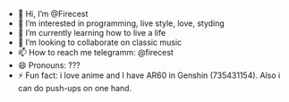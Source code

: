 - 👋 Hi, I’m @Firecest
- 👀 I’m interested in programming, live style, love, styding
- 🌱 I’m currently learning how to live a life
- 💞️ I’m looking to collaborate on classic music
- 📫 How to reach me telegramm: @firecest
- 😄 Pronouns: ???
- ⚡ Fun fact: i love anime and I have AR60 in Genshin (735431154). Also i can do push-ups on one hand.

<!---
Firecest/Firecest is a ✨ special ✨ repository because its `README.md` (this file) appears on your GitHub profile.
You can click the Preview link to take a look at your changes.
--->
